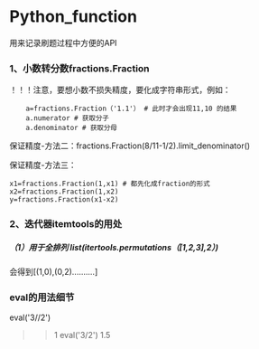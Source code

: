 # Python_function
用来记录刷题过程中方便的API


### 1、小数转分数fractions.Fraction

！！！注意，要想小数不损失精度，要化成字符串形式，例如：

```
    a=fractions.Fraction（'1.1'） # 此时才会出现11,10 的结果
    a.numerator # 获取分子
    a.denominator # 获取分母
```

保证精度-方法二：fractions.Fraction(8/11-1/2).limit_denominator()

保证精度-方法三：
```
x1=fractions.Fraction(1,x1) # 都先化成fraction的形式
x2=fractions.Fraction(1,x2)
y=fractions.Fraction(x1-x2)
```

### 2、迭代器itemtools的用处

##### （1）用于全排列 list(itertools.permutations（[1,2,3],2）)

会得到[(1,0),(0,2)..........]


### eval的用法细节

eval('3//2')
>>1
eval('3/2')
>>1.5
